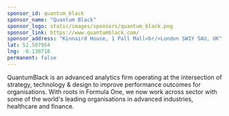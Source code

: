 ```yaml
---
sponsor_id: quantum_black
sponsor_name: "Quantum Black"
sponsor_logo: static/images/sponsors/quantum_black.png
sponsor_link: https://www.quantumblack.com/
sponsor_address: "Kinnaird House, 1 Pall Mall<br/>London SW1Y 5AU, UK"
lat: 51.507954
lng: -0.130718
permanent: false
---
```

QuantumBlack is an advanced analytics firm operating at the intersection of strategy, technology & design to improve performance outcomes for organisations. With roots in Formula One, we now work across sector with some of the world's leading organisations in advanced industries, healthcare and finance.